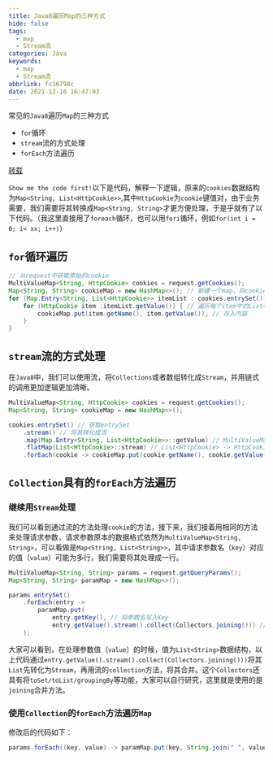 ```yaml
---
title: Java8遍历Map的三种方式
hide: false
tags:
  - map
  - Stream流
categories: Java
keywords:
  - map
  - Stream流
abbrlink: fc16798c
date: 2021-12-16 16:47:03
---
```


常见的`Java8`遍历`Map`的三种方式
- `for`循环
- `stream`流的方式处理
- `forEach`方法遍历

[转载](https://juejin.cn/post/6844903927096295432)

`Show me the code first!`以下是代码，解释一下逻辑，原来的`cookies`数据结构为`Map<String, List<HttpCookie>>`,其中`HttpCookie`为`cookie`键值对，由于业务需要，我们需要将其转换成`Map<String, String>`才更方便处理，于是乎就有了以下代码。（我这里直接用了`foreach`循环，也可以用`fori`循环，例如`for(int i = 0; i< xx; i++)`）

<!-- more -->
## `for`循环遍历
```java
// 从request中获取原始的cookie
MultiValueMap<String, HttpCookie> cookies = request.getCookies(); 
Map<String, String> cookieMap = new HashMap<>(); // 新建一个map，将cookie转入该map中
for (Map.Entry<String, List<HttpCookie>> itemList : cookies.entrySet()) { // 遍历原始的MultiValueMap
	for (HttpCookie item :itemList.getValue()) { // 遍历每个item中的List<HttpCookie>，其中的HttpCookie是我们需要的内容
		cookieMap.put(item.getName(), item.getValue()); // 存入内容
	}
}
```

## `stream`流的方式处理
在`Java8`中，我们可以使用流，将`Collections`或者数组转化成`Stream`，并用链式的调用更加逻辑更加清晰。
```java
MultiValueMap<String, HttpCookie> cookies = request.getCookies();
Map<String, String> cookieMap = new HashMap<>();

cookies.entrySet() // 获取entrySet
	.stream() // 将其转化成流
	.map(Map.Entry<String, List<HttpCookie>>::getValue) // MultiValueMap<String, HttpCookie> -> List<HttpCookie>
	.flatMap(List<HttpCookie>::stream) // List<HttpCookie> -> HttpCookie
	.forEach(cookie -> cookieMap.put(cookie.getName(), cookie.getValue())); // 遍历，存入内容
```
## `Collection`具有的`forEach`方法遍历

### 继续用`Stream`处理
我们可以看到通过流的方法处理`cookie`的方法，接下来，我们接着用相同的方法来处理请求参数，请求参数原本的数据格式依然为`MultiValueMap<String, String>`，可以看做是`Map<String, List<String>>`，其中请求参数名（`key`）对应的值（`value`）可能为多行，我们需要将其处理成一行。
```java
MultiValueMap<String, String> params = request.getQueryParams();
Map<String, String> paramMap = new HashMap<>();

params.entrySet()
	.forEach(entry ->
		paramMap.put(
			entry.getKey(), // 将参数名写入Key
			entry.getValue().stream().collect(Collectors.joining())) // 参数值多行合并成一行写入value
	);
```
大家可以看到，在处理参数值（`value`）的时候，值为`List<String>`数据结构，以上代码通过`entry.getValue().stream().collect(Collectors.joining()))`将其`List`先转化为`Stream`，再用流的`collection`方法，将其合并。这个`Collectors`还具有将`toSet/toList/groupingBy`等功能，大家可以自行研究，这里就是使用的是`joining`合并方法。

### 使用`Collection`的`forEach`方法遍历`Map`

修改后的代码如下：
```java
params.forEach((key, value) -> paramMap.put(key, String.join(" ", value)));
```





